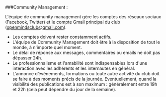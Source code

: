 ###Community Management :

L'équipe de community management gère les comptes des réseaux sociaux (Facebook, Twitter) et le compte Gmail principal du club (openmindsclub@gmail.com).

- Les comptes doivent rester constamment actifs.
- L'équipe de Community Management doit être à la disposition de tout le monde, à n'importe quel moment.
- Le délai de réponse aux messages, commentaires ou emails ne doit pas dépasser 24h.
- Le professionnalisme et l'amabilité sont indispensables lors d'une interaction avec les adhérents et les internautes en général.
- L'annonce d’événements, formations ou toute autre activité du club doit se faire à des moments précis de la journée. Eventuellement, quand la visibilité des publications est à son maximum : généralement entre 19h et 22h (cela peut dépendre du jour de la semaine).
